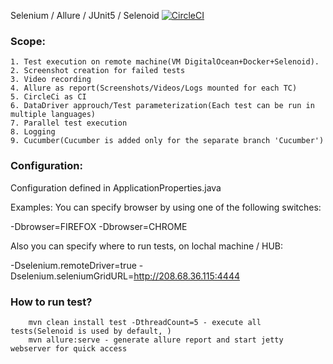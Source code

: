 Selenium / Allure / JUnit5 / Selenoid  [![CircleCI](https://circleci.com/gh/nikolajsokunevs/reklamabb.svg?style=shield)](https://app.circleci.com/pipelines/github/nikolajsokunevs/reklamabb)


### Scope:
    1. Test execution on remote machine(VM DigitalOcean+Docker+Selenoid). 
    2. Screenshot creation for failed tests
    3. Video recording
    4. Allure as report(Screenshots/Videos/Logs mounted for each TC)
    5. CircleCi as CI
    6. DataDriver approuch/Test parameterization(Each test can be run in multiple languages)
    7. Parallel test execution
    8. Logging
    9. Cucumber(Cucumber is added only for the separate branch 'Cucumber')
    
### Configuration:

Configuration defined in ApplicationProperties.java

Examples:
You can specify browser by using one of the following switches:

-Dbrowser=FIREFOX
-Dbrowser=CHROME

Also you can specify where to run tests, on lochal machine / HUB:

-Dselenium.remoteDriver=true
-Dselenium.seleniumGridURL=http://208.68.36.115:4444  

### How to run test?
        mvn clean install test -DthreadCount=5 - execute all tests(Selenoid is used by default, )
        mvn allure:serve - generate allure report and start jetty webserver for quick access

